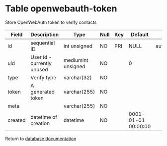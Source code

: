 Table openwebauth-token
===========
Store OpenWebAuth token to verify contacts

| Field | Description | Type | Null | Key | Default | Extra |
| ----- | ----------- | ---- | ---- | --- | ------- | ----- |
| id | sequential ID | int unsigned | NO | PRI | NULL | auto_increment |    
| uid | User id - currently unused | mediumint unsigned | NO |  | 0 |  |    
| type | Verify type | varchar(32) | NO |  |  |  |    
| token | A generated token | varchar(255) | NO |  |  |  |    
| meta |  | varchar(255) | NO |  |  |  |    
| created | datetime of creation | datetime | NO |  | 0001-01-01 00:00:00 |  |    

Return to [database documentation](help/database)
